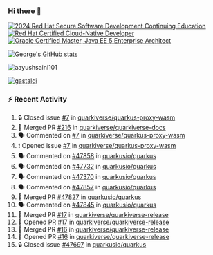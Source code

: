 ### Hi there 👋

<!--START_SECTION:badges-->
[![2024 Red Hat Secure Software Development Continuing Education](https://images.credly.com/size/110x110/images/36a76b78-c5bf-45cf-ac2c-48c3825260c7/blob)](http://www.credly.com/badges/c86e9a17-d2c3-4554-b890-7d0521710eb6 "2024 Red Hat Secure Software Development Continuing Education")
[![Red Hat Certified Cloud-Native Developer](https://images.credly.com/size/110x110/images/12ef4e4e-3d8d-4caf-9ab1-858c5bcb9619/image.png)](http://www.credly.com/badges/b6402e31-0894-48e6-b488-e2e551dcc809 "Red Hat Certified Cloud-Native Developer")
[![Oracle Certified Master, Java EE 5 Enterprise Architect](https://images.credly.com/size/110x110/images/1fa3549c-674c-4779-b3d6-d7d64eac2c23/Oracle-Certification-badge_OC-Master.png)](http://www.credly.com/badges/2565574e-b81d-410e-ab7d-24666ddcbe00 "Oracle Certified Master, Java EE 5 Enterprise Architect")
<!--END_SECTION:badges-->

[![George's GitHub stats](https://github-readme-stats.vercel.app/api?username=gastaldi&show=reviews,prs_merged&hide=contribs,prs&theme=transparent&show_icons=true)](https://github.com/anuraghazra/github-readme-stats)

<p align="left"> <img src="https://komarev.com/ghpvc/?username=gastaldi&label=Profile%20views&color=0e75b6&style=for-the-badge" alt="aayushsaini101" /> </p>

<p align="left"> <a href="https://github.com/ryo-ma/github-profile-trophy"><img src="https://github-profile-trophy.vercel.app/?username=gastaldi" alt="gastaldi" /></a> </p>

### :zap: Recent Activity

<!--START_SECTION:activity-->
1. 🔒 Closed issue [#7](https://github.com/quarkiverse/quarkus-proxy-wasm/issues/7) in [quarkiverse/quarkus-proxy-wasm](https://github.com/quarkiverse/quarkus-proxy-wasm)
2. 🎉 Merged PR [#216](https://github.com/quarkiverse/quarkiverse-docs/pull/216) in [quarkiverse/quarkiverse-docs](https://github.com/quarkiverse/quarkiverse-docs)
3. 🗣 Commented on [#7](https://github.com/quarkiverse/quarkus-proxy-wasm/issues/7#issuecomment-2880565573) in [quarkiverse/quarkus-proxy-wasm](https://github.com/quarkiverse/quarkus-proxy-wasm)
4. ❗ Opened issue [#7](https://github.com/quarkiverse/quarkus-proxy-wasm/issues/7) in [quarkiverse/quarkus-proxy-wasm](https://github.com/quarkiverse/quarkus-proxy-wasm)
5. 🗣 Commented on [#47858](https://github.com/quarkusio/quarkus/pull/47858#issuecomment-2880457082) in [quarkusio/quarkus](https://github.com/quarkusio/quarkus)
6. 🗣 Commented on [#47732](https://github.com/quarkusio/quarkus/pull/47732#issuecomment-2880445925) in [quarkusio/quarkus](https://github.com/quarkusio/quarkus)
7. 🗣 Commented on [#47370](https://github.com/quarkusio/quarkus/pull/47370#issuecomment-2880431293) in [quarkusio/quarkus](https://github.com/quarkusio/quarkus)
8. 🗣 Commented on [#47857](https://github.com/quarkusio/quarkus/pull/47857#issuecomment-2880424431) in [quarkusio/quarkus](https://github.com/quarkusio/quarkus)
9. 🎉 Merged PR [#47827](https://github.com/quarkusio/quarkus/pull/47827) in [quarkusio/quarkus](https://github.com/quarkusio/quarkus)
10. 🗣 Commented on [#47845](https://github.com/quarkusio/quarkus/pull/47845#issuecomment-2878275171) in [quarkusio/quarkus](https://github.com/quarkusio/quarkus)
11. 🎉 Merged PR [#17](https://github.com/quarkiverse/quarkiverse-release/pull/17) in [quarkiverse/quarkiverse-release](https://github.com/quarkiverse/quarkiverse-release)
12. 💪 Opened PR [#17](https://github.com/quarkiverse/quarkiverse-release/pull/17) in [quarkiverse/quarkiverse-release](https://github.com/quarkiverse/quarkiverse-release)
13. 🎉 Merged PR [#16](https://github.com/quarkiverse/quarkiverse-release/pull/16) in [quarkiverse/quarkiverse-release](https://github.com/quarkiverse/quarkiverse-release)
14. 💪 Opened PR [#16](https://github.com/quarkiverse/quarkiverse-release/pull/16) in [quarkiverse/quarkiverse-release](https://github.com/quarkiverse/quarkiverse-release)
15. 🔒 Closed issue [#47697](https://github.com/quarkusio/quarkus/issues/47697) in [quarkusio/quarkus](https://github.com/quarkusio/quarkus)
<!--END_SECTION:activity-->
